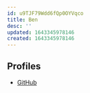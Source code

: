 ```yaml
---
id: u9TJF79Wdd6fQp0OYVqco
title: Ben
desc: ''
updated: 1643345978146
created: 1643345978146
---
```


## Profiles
- [GitHub](https://github.com/benhsm)

